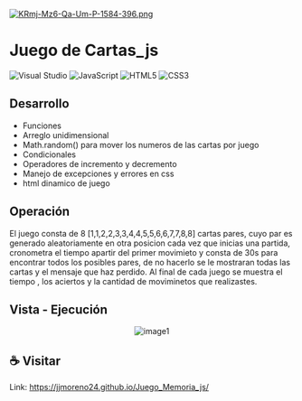 [![KRmj-Mz6-Qa-Um-P-1584-396.png](https://i.postimg.cc/HkXSSH13/KRmj-Mz6-Qa-Um-P-1584-396.png)](https://postimg.cc/Yv2f959m)

<h1>Juego de Cartas_js</h1>

![Visual Studio](https://img.shields.io/badge/Visual%20Studio-5C2D91.svg?style=for-the-badge&logo=visual-studio&logoColor=white)
![JavaScript](https://img.shields.io/badge/javascript-%23323330.svg?style=for-the-badge&logo=javascript&logoColor=%23F7DF1E)
![HTML5](https://img.shields.io/badge/html5-%23E34F26.svg?style=for-the-badge&logo=html5&logoColor=white)
![CSS3](https://img.shields.io/badge/css3-%231572B6.svg?style=for-the-badge&logo=css3&logoColor=white)

## Desarrollo
- Funciones 
- Arreglo unidimensional
- Math.random() para mover los numeros de las cartas por juego
- Condicionales
- Operadores de incremento y decremento
- Manejo de excepciones y errores en css
- html dinamico de juego 



## Operación 

El juego consta de 8 [1,1,2,2,3,3,4,4,5,5,6,6,7,7,8,8] cartas pares, cuyo par es generado aleatoriamente en otra posicion cada vez que inicias una partida, cronometra el tiempo apartir del primer movimieto y consta de 30s para encontrar todos los posibles pares, de no hacerlo se le mostraran todas las cartas y el mensaje que haz perdido. Al final de cada juego se muestra el tiempo , los aciertos y la cantidad de moviminetos que realizastes.



## Vista - Ejecución
<p align="center">
  <img src="https://user-images.githubusercontent.com/117414953/225385406-841cdad9-c027-448e-90eb-7ac5722656e7.png" alt="image1">
</p>

## ☕ Visitar
Link: https://jjmoreno24.github.io/Juego_Memoria_js/





